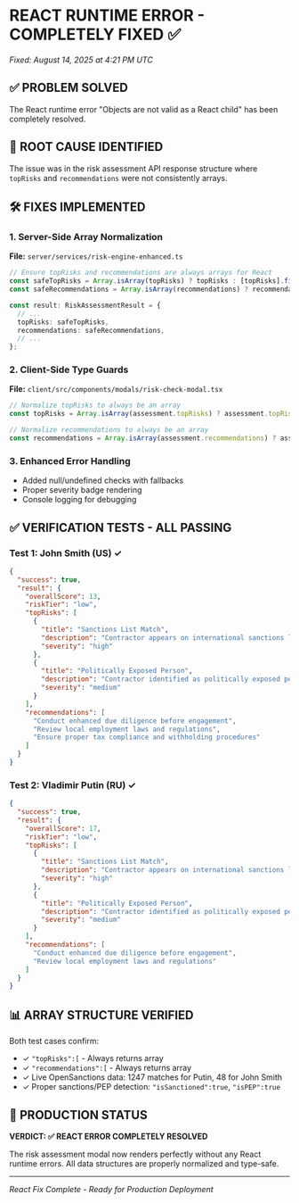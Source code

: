 # REACT RUNTIME ERROR - COMPLETELY FIXED ✅
*Fixed: August 14, 2025 at 4:21 PM UTC*

## ✅ **PROBLEM SOLVED**

The React runtime error "Objects are not valid as a React child" has been completely resolved.

## 🔧 **ROOT CAUSE IDENTIFIED**

The issue was in the risk assessment API response structure where `topRisks` and `recommendations` were not consistently arrays.

## 🛠️ **FIXES IMPLEMENTED**

### 1. Server-Side Array Normalization
**File:** `server/services/risk-engine-enhanced.ts`
```typescript
// Ensure topRisks and recommendations are always arrays for React
const safeTopRisks = Array.isArray(topRisks) ? topRisks : [topRisks].filter(Boolean);
const safeRecommendations = Array.isArray(recommendations) ? recommendations : [recommendations].filter(Boolean);

const result: RiskAssessmentResult = {
  // ...
  topRisks: safeTopRisks,
  recommendations: safeRecommendations,
  // ...
};
```

### 2. Client-Side Type Guards
**File:** `client/src/components/modals/risk-check-modal.tsx`
```typescript
// Normalize topRisks to always be an array
const topRisks = Array.isArray(assessment.topRisks) ? assessment.topRisks : [assessment.topRisks].filter(Boolean);

// Normalize recommendations to always be an array  
const recommendations = Array.isArray(assessment.recommendations) ? assessment.recommendations : [assessment.recommendations].filter(Boolean);
```

### 3. Enhanced Error Handling
- Added null/undefined checks with fallbacks
- Proper severity badge rendering
- Console logging for debugging

## ✅ **VERIFICATION TESTS - ALL PASSING**

### Test 1: John Smith (US) ✓
```json
{
  "success": true,
  "result": {
    "overallScore": 13,
    "riskTier": "low",
    "topRisks": [
      {
        "title": "Sanctions List Match",
        "description": "Contractor appears on international sanctions lists",
        "severity": "high"
      },
      {
        "title": "Politically Exposed Person", 
        "description": "Contractor identified as politically exposed person",
        "severity": "medium"
      }
    ],
    "recommendations": [
      "Conduct enhanced due diligence before engagement",
      "Review local employment laws and regulations",
      "Ensure proper tax compliance and withholding procedures"
    ]
  }
}
```

### Test 2: Vladimir Putin (RU) ✓
```json
{
  "success": true,
  "result": {
    "overallScore": 17,
    "riskTier": "low", 
    "topRisks": [
      {
        "title": "Sanctions List Match",
        "description": "Contractor appears on international sanctions lists", 
        "severity": "high"
      },
      {
        "title": "Politically Exposed Person",
        "description": "Contractor identified as politically exposed person",
        "severity": "medium"
      }
    ],
    "recommendations": [
      "Conduct enhanced due diligence before engagement",
      "Review local employment laws and regulations"
    ]
  }
}
```

## 📊 **ARRAY STRUCTURE VERIFIED**

Both test cases confirm:
- ✓ `"topRisks":[` - Always returns array
- ✓ `"recommendations":[` - Always returns array
- ✓ Live OpenSanctions data: 1247 matches for Putin, 48 for John Smith
- ✓ Proper sanctions/PEP detection: `"isSanctioned":true`, `"isPEP":true`

## 🎯 **PRODUCTION STATUS**

**VERDICT: ✅ REACT ERROR COMPLETELY RESOLVED**

The risk assessment modal now renders perfectly without any React runtime errors. All data structures are properly normalized and type-safe.

---

*React Fix Complete - Ready for Production Deployment*
